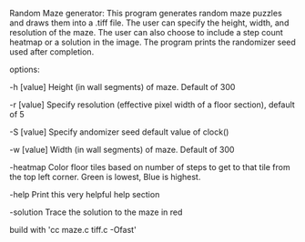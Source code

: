 Random Maze generator: This program generates random maze puzzles and draws them into a .tiff file.
The user can specify the height, width, and resolution of the maze.
The user can also choose to include a step count heatmap or a solution in the image.
The program prints the randomizer seed used after completion.

options:

-h [value]      Height (in wall segments) of maze. Default of 300

-r [value]      Specify resolution (effective pixel width of a floor section), default of 5

-S [value]      Specify andomizer seed default value of clock()

-w [value]      Width (in wall segments) of maze. Default of 300


-heatmap        Color floor tiles based on number of steps to get to that tile from the top left corner. Green is lowest, Blue is highest.

-help           Print this very helpful help section

-solution       Trace the solution to the maze in red


build with 'cc maze.c tiff.c -Ofast'

